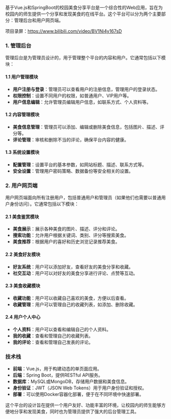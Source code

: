 ﻿基于Vue.js和SpringBoot的校园美食分享平台是一个综合性的Web应用，旨在为校园内的师生提供一个分享和发现美食的在线平台。这个平台可以分为两个主要部分：管理后台和用户网页端。

项目录屏：https://www.bilibili.com/video/BV1Ni4y167sD

### 1. 管理后台

管理后台是为管理员设计的，用于管理整个平台的内容和用户。它通常包括以下模块：

#### 1.1 用户管理模块

- **用户注册与登录**：管理员可以查看用户的注册信息，管理用户的登录状态。
- **权限控制**：设置不同用户的权限，如普通用户、VIP用户等。
- **用户信息编辑**：允许管理员编辑用户信息，如联系方式、个人资料等。

#### 1.2 内容管理模块

- **美食信息管理**：管理员可以添加、编辑或删除美食信息，包括图片、描述、评分等。
- **评论管理**：审核和删除不当的评论，确保平台内容的健康。

#### 1.3 系统设置模块

- **配置管理**：设置平台的基本参数，如网站标题、描述、联系方式等。
- **安全设置**：管理用户密码策略、数据备份等安全相关的设置。

### 2. 用户网页端

用户网页端面向所有注册用户，包括普通用户和管理员（如果他们也需要以普通用户身份访问）。它通常包括以下模块：

#### 2.1 美食鉴赏模块

- **美食展示**：展示各种美食的图片、描述、评分和评论。
- **搜索功能**：允许用户根据关键词、类别、评分等搜索美食。
- **美食推荐**：根据用户的喜好和历史浏览记录推荐美食。

#### 2.2 美食好友模块

- **好友系统**：用户可以添加好友，查看好友的美食分享和收藏。
- **社交互动**：用户可以对好友的美食分享进行评论、点赞等互动。

#### 2.3 美食收藏模块

- **收藏功能**：用户可以收藏自己喜欢的美食，方便以后查看。
- **收藏管理**：用户可以管理自己的收藏列表，如添加、删除收藏。

#### 2.4 用户个人中心

- **个人资料**：用户可以查看和编辑自己的个人资料。
- **我的收藏**：查看和管理自己的收藏列表。
- **我的评论**：查看和管理自己发表的评论。

### 技术栈

- **前端**：Vue.js，用于构建动态的单页面应用。
- **后端**：Spring Boot，提供RESTful API服务。
- **数据库**：MySQL或MongoDB，存储用户数据和美食信息。
- **身份验证**：JWT（JSON Web Tokens）用于用户身份验证和授权。
- **部署**：可以使用Docker容器化部署，便于在不同环境中快速部署。

这个平台的设计旨在提供一个用户友好、功能丰富的环境，让校园内的师生能够方便地分享和发现美食，同时也为管理员提供了强大的后台管理工具。